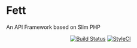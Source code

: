 # Fett
An API Framework based on Slim PHP

<p align="center">
    <a href="https://travis-ci.org/danrovito/Fett"><img src="https://travis-ci.org/danrovito/Fett.svg?branch=master" alt="Build Status"></a>
    <a href="https://github.styleci.io/repos/198005922"><img src="https://github.styleci.io/repos/198005922/shield?branch=master" alt="StyleCI"></a>

</p>
